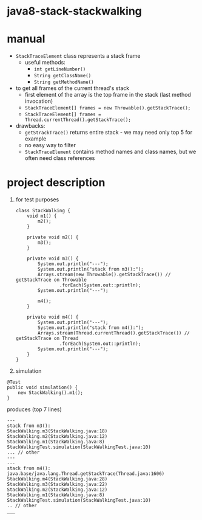 # java8-stack-stackwalking

# manual
* `StackTraceElement` class represents a stack frame
    * useful methods:
        * `int getLineNumber()`
        * `String getClassName()`
        * `String getMethodName()`
* to get all frames of the current thread's stack
    * first element of the array is the top frame in the stack (last method invocation)
    * `StackTraceElement[] frames = new Throwable().getStackTrace();`
    * `StackTraceElement[] frames = Thread.currentThread().getStackTrace();`
* drawbacks:
    * `getStrackTrace()` returns entire stack - we may need only top 5 for example
    * no easy way to filter
    * `StackTraceElement` contains method names and class names, but we often need class references
    
# project description
1. for test purposes
    ```
    class StackWalking {
        void m1() {
            m2();
        }
    
        private void m2() {
            m3();
        }
    
        private void m3() {
            System.out.println("---");
            System.out.println("stack from m3():");
            Arrays.stream(new Throwable().getStackTrace()) // getStackTrace on Throwable
                    .forEach(System.out::println);
            System.out.println("---");
    
            m4();
        }
    
        private void m4() {
            System.out.println("---");
            System.out.println("stack from m4():");
            Arrays.stream(Thread.currentThread().getStackTrace()) // getStackTrace on Thread
                    .forEach(System.out::println);
            System.out.println("---");
        }
    }
    ```
1. simulation
```
@Test
public void simulation() {
    new StackWalking().m1();
}
```
produces (top 7 lines)
```
---
stack from m3():
StackWalking.m3(StackWalking.java:18)
StackWalking.m2(StackWalking.java:12)
StackWalking.m1(StackWalking.java:8)
StackWalkingTest.simulation(StackWalkingTest.java:10)
... // other
---
---
stack from m4():
java.base/java.lang.Thread.getStackTrace(Thread.java:1606)
StackWalking.m4(StackWalking.java:28)
StackWalking.m3(StackWalking.java:22)
StackWalking.m2(StackWalking.java:12)
StackWalking.m1(StackWalking.java:8)
StackWalkingTest.simulation(StackWalkingTest.java:10)
.. // other
___
```
